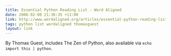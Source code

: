 ```yaml
---
title: Essential Python Reading List - Word Aligned
date: 2008-02-08 21:36:35 +11:00
link: http://www.wordaligned.org/articles/essential-python-reading-list
tags: python list wordaligned thomasguest
layout: link
---
```

By Thomas Guest, includes The Zen of Python, also available via `echo import this | python`.
